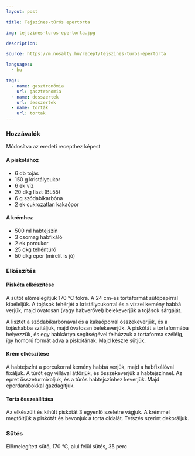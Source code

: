 ```yaml
---
layout: post

title: Tejszínes-túrós epertorta

img: tejszines-turos-epertorta.jpg

description:

source: https://m.nosalty.hu/recept/tejszines-turos-epertorta

languages:
  - hu

tags:
  - name: gasztronómia
    url: gasztronomia
  - name: desszertek
    url: desszertek
  - name: torták
    url: tortak
---
```


### Hozzávalók
Módosítva az eredeti recepthez képest

#### A piskótához
 - 6 db tojás
 - 150 g kristálycukor
 - 6 ek víz
 - 20 dkg liszt (BL55)
 - 6 g szódabikarbóna
 - 2 ek cukrozatlan kakaópor

#### A krémhez
 - 500 ml habtejszín
 - 3 csomag habfixáló
 - 2 ek porcukor
 - 25 dkg tehéntúró
 - 50 dkg eper (mirelit is jó)


### Elkészítés

#### Piskóta elkészítése
A sütőt előmelegítjük 170 °C fokra. A 24 cm-es tortaformát sütőpapírral
 kibéleljük. A tojások fehérjét a kristálycukorral és a vízzel kemény habbá 
 verjük, majd óvatosan (vagy habverővel) belekeverjük a tojások sárgáját.

A lisztet a szódabikarbónával és a kakaóporral összekeverjük, és a tojáshabba
 szitáljuk, majd óvatosan belekeverjük. A piskótát a tortaformába helyezzük, és
 egy habkártya segítségével felhúzzuk a tortaforma széléig, így homorú formát 
 adva a piskótának. Majd készre sütjük.

#### Krém elkészítése
A habtejszínt a porcukorral kemény habbá verjük, majd a habfixálóval fixáljuk.
 A túrót egy villával áttörjük, és összekeverjük a habtejszínnel. Az epret 
 összeturmixoljuk, és a túrós habtejszínhez keverjük. Majd eperdarabokkal 
 gazdagítjuk.

#### Torta összeállítása
Az elkészült és kihűlt piskótát 3 egyenlő szeletre vágjuk. A krémmel megtöltjük
 a piskótát és bevonjuk a torta oldalát. Tetszés szerint dekoráljuk.


### Sütés
Előmelegített sütő, 170 °C, alul felül sütés, 35 perc
